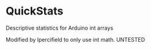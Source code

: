 # QuickStats
Descriptive statistics for Arduino int arrays

Modified by lpercifield to only use int math. UNTESTED
